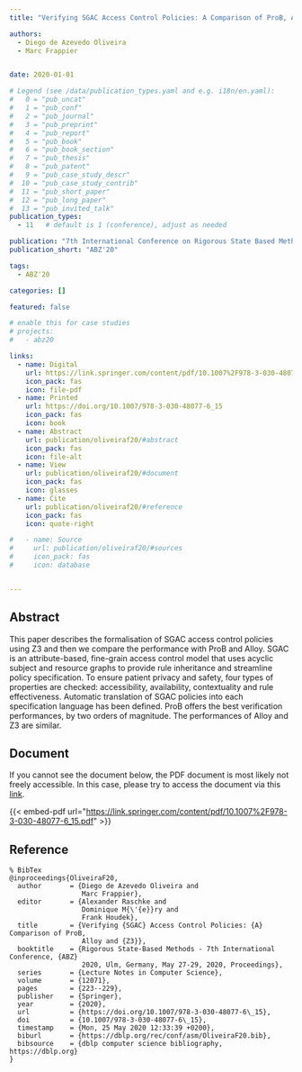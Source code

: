 ```yaml
---
title: "Verifying SGAC Access Control Policies: A Comparison of ProB, Alloy and Z3"

authors:
  - Diego de Azevedo Oliveira
  - Marc Frappier


date: 2020-01-01

# Legend (see /data/publication_types.yaml and e.g. i18n/en.yaml): 
#   0 = "pub_uncat"
#   1 = "pub_conf"
#   2 = "pub_journal"
#   3 = "pub_preprint"
#   4 = "pub_report"
#   5 = "pub_book"
#   6 = "pub_book_section"
#   7 = "pub_thesis"
#   8 = "pub_patent"
#   9 = "pub_case_study_descr"
#  10 = "pub_case_study_contrib"
#  11 = "pub_short_paper"
#  12 = "pub_long_paper"
#  13 = "pub_invited_talk"
publication_types:
  - 11   # default is 1 (conference), adjust as needed

publication: "7th International Conference on Rigorous State Based Methods (ABZ'20)"
publication_short: "ABZ'20"

tags:
  - ABZ'20

categories: []

featured: false

# enable this for case studies
# projects:
#   - abz20

links:
  - name: Digital
    url: https://link.springer.com/content/pdf/10.1007%2F978-3-030-48077-6_15.pdf
    icon_pack: fas
    icon: file-pdf
  - name: Printed
    url: https://doi.org/10.1007/978-3-030-48077-6_15
    icon_pack: fas
    icon: book
  - name: Abstract
    url: publication/oliveiraf20/#abstract
    icon_pack: fas
    icon: file-alt
  - name: View
    url: publication/oliveiraf20/#document
    icon_pack: fas
    icon: glasses
  - name: Cite
    url: publication/oliveiraf20/#reference
    icon_pack: fas
    icon: quote-right

#   - name: Source
#     url: publication/oliveiraf20/#sources
#     icon_pack: fas
#     icon: database


---
```


## Abstract

This paper describes the formalisation of SGAC access control policies using Z3 and then we compare the performance with ProB and Alloy. SGAC is an attribute-based, fine-grain access control model that uses acyclic subject and resource graphs to provide rule inheritance and streamline policy specification. To ensure patient privacy and safety, four types of properties are checked: accessibility, availability, contextuality and rule effectiveness. Automatic translation of SGAC policies into each specification language has been defined. ProB offers the best verification performances, by two orders of magnitude. The performances of Alloy and Z3 are similar.

## Document

If you cannot see the document below, the PDF document is most likely not freely accessible. In this case, please try to access the document via this <a href="https://link.springer.com/content/pdf/10.1007%2F978-3-030-48077-6_15.pdf">link</a>.

{{< embed-pdf url="https://link.springer.com/content/pdf/10.1007%2F978-3-030-48077-6_15.pdf" >}}

## Reference

```
% BibTex
@inproceedings{OliveiraF20,
  author       = {Diego de Azevedo Oliveira and
                  Marc Frappier},
  editor       = {Alexander Raschke and
                  Dominique M{\'{e}}ry and
                  Frank Houdek},
  title        = {Verifying {SGAC} Access Control Policies: {A} Comparison of ProB,
                  Alloy and {Z3}},
  booktitle    = {Rigorous State-Based Methods - 7th International Conference, {ABZ}
                  2020, Ulm, Germany, May 27-29, 2020, Proceedings},
  series       = {Lecture Notes in Computer Science},
  volume       = {12071},
  pages        = {223--229},
  publisher    = {Springer},
  year         = {2020},
  url          = {https://doi.org/10.1007/978-3-030-48077-6\_15},
  doi          = {10.1007/978-3-030-48077-6\_15},
  timestamp    = {Mon, 25 May 2020 12:33:39 +0200},
  biburl       = {https://dblp.org/rec/conf/asm/OliveiraF20.bib},
  bibsource    = {dblp computer science bibliography, https://dblp.org}
}


```

<!-- # add information for case study papers (if available)
## Sources

- **Used formal method:**
  [ASM](/method/asm)
- **Resources and tools:**
  Asmeta

For more information, please contact the <a href ="mailto:silvia.bonfanti@unibg.it;arcaini@nii.ac.jp;angelo.gargantini@unibg.it;scandurra@unibg.it;elvinia.riccobene@unimi.it">authors</a>-->


